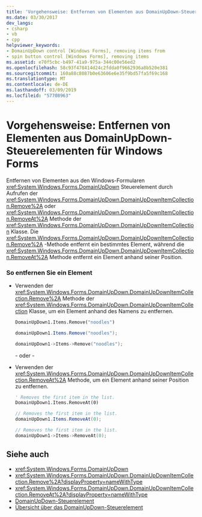 ```yaml
---
title: 'Vorgehensweise: Entfernen von Elementen aus DomainUpDown-Steuerelementen für Windows Forms'
ms.date: 03/30/2017
dev_langs:
- csharp
- vb
- cpp
helpviewer_keywords:
- DomainUpDown control [Windows Forms], removing items from
- spin button control [Windows Forms], removing items
ms.assetid: e70f5cbc-b497-41a9-975a-344c00e56ed2
ms.openlocfilehash: 58c93f478414d24c2fdda0f9662936a8b520e381
ms.sourcegitcommit: 160a88c8087b0e63606e6e35f9bd57fa5f69c168
ms.translationtype: MT
ms.contentlocale: de-DE
ms.lasthandoff: 03/09/2019
ms.locfileid: "57708963"
---
```

# <a name="how-to-remove-items-from-windows-forms-domainupdown-controls"></a>Vorgehensweise: Entfernen von Elementen aus DomainUpDown-Steuerelementen für Windows Forms
Entfernen von Elementen aus den Windows-Formularen <xref:System.Windows.Forms.DomainUpDown> Steuerelement durch Aufrufen der <xref:System.Windows.Forms.DomainUpDown.DomainUpDownItemCollection.Remove%2A> oder <xref:System.Windows.Forms.DomainUpDown.DomainUpDownItemCollection.RemoveAt%2A> Methode der <xref:System.Windows.Forms.DomainUpDown.DomainUpDownItemCollection> Klasse. Die <xref:System.Windows.Forms.DomainUpDown.DomainUpDownItemCollection.Remove%2A> -Methode entfernt ein bestimmtes Element, während die <xref:System.Windows.Forms.DomainUpDown.DomainUpDownItemCollection.RemoveAt%2A> Methode entfernt ein Element anhand seiner Position.  
  
### <a name="to-remove-an-item"></a>So entfernen Sie ein Element  
  
-   Verwenden der <xref:System.Windows.Forms.DomainUpDown.DomainUpDownItemCollection.Remove%2A> Methode der <xref:System.Windows.Forms.DomainUpDown.DomainUpDownItemCollection> Klasse, um ein Element anhand des Namens zu entfernen.  
  
    ```vb  
    DomainUpDown1.Items.Remove("noodles")  
    ```  
  
    ```csharp  
    domainUpDown1.Items.Remove("noodles");  
    ```  
  
    ```cpp  
    domainUpDown1->Items->Remove("noodles");  
    ```  
  
     - oder -   
  
-   Verwenden der <xref:System.Windows.Forms.DomainUpDown.DomainUpDownItemCollection.RemoveAt%2A> Methode, um ein Element anhand seiner Position zu entfernen.  
  
    ```vb  
    ' Removes the first item in the list.  
    DomainUpDown1.Items.RemoveAt(0)  
    ```  
  
    ```csharp  
    // Removes the first item in the list.  
    domainUpDown1.Items.RemoveAt(0);  
    ```  
  
    ```cpp  
    // Removes the first item in the list.  
    domainUpDown1->Items->RemoveAt(0);  
    ```  
  
## <a name="see-also"></a>Siehe auch
- <xref:System.Windows.Forms.DomainUpDown>
- <xref:System.Windows.Forms.DomainUpDown.DomainUpDownItemCollection.Remove%2A?displayProperty=nameWithType>
- <xref:System.Windows.Forms.DomainUpDown.DomainUpDownItemCollection.RemoveAt%2A?displayProperty=nameWithType>
- [DomainUpDown-Steuerelement](domainupdown-control-windows-forms.md)
- [Übersicht über das DomainUpDown-Steuerelement](domainupdown-control-overview-windows-forms.md)
